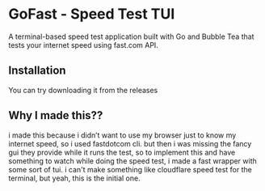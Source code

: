 # GoFast - Speed Test TUI

A terminal-based speed test application built with Go and Bubble Tea that tests your internet speed using fast.com API.

## Installation

You can try downloading it from the releases

## Why I made this??

i made this because i didn’t want to use my browser just to know my internet speed, so i used fastdotcom cli. but then i was missing the fancy gui they provide while it runs the test, so to implement this and have something to watch while doing the speed test, i made a fast wrapper with some sort of tui. i can't make something like cloudflare speed test for the terminal, but yeah, this is the initial one.

